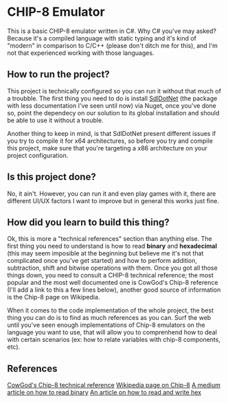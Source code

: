 # CHIP-8 Emulator
This is a basic CHIP-8 emulator written in C#. Why C# you've may asked? Because it's a compiled language with static typing
and it's kind of "modern" in comparison to C/C++ (please don't ditch me for this), and I'm not that experienced working with those languages.

## How to run the project?
This project is technically configured so you can run it without that much of a troubble. The first thing you need to do
is install [SdlDotNet](https://www.nuget.org/packages/SdlDotNet/ "SdlDotNet on Nuget") (the package with less documentation I've seen until now) via Nuget, once you've done so, point 
the dependecy on our solution to its global installation and should be able to use it without a trouble. 

Another thing to keep in mind, is that SdlDotNet present different issues if you try to compile it for x64 architectures, so 
before you try and compile this project, make sure that you're targeting a x86 architecture on your project configuration.

## Is this project done?
No, it ain't. However, you can run it and even play games with it, there are different UI/UX factors I want to improve
but in general this works just fine.

## How did you learn to build this thing?
Ok, this is more a "technical references" section than anything else. The first thing you need to understand is how to
read **binary** and **hexadecimal** (this may seem imposible at the beginning but believe me it's not that complicated once you've get started)
and how to perform addition, subtraction, shift and bitwise operations with them. Once you got all those things down,
you need to consult a CHIP-8 technical reference; the most popular and the most well documented one is CowGod's Chip-8 
reference (I'll add a link to this a few lines below), another good source of information is the Chip-8 page on Wikipedia.

When it comes to the code implementation of the whole project, the best thing you can do is to find as much references
as you can. Surf the web until you've seen enough implementations of Chip-8 emulators on the language you want to use, that
will allow you to comprenhend how to deal with certain scenarios (ex: how to relate variables with chip-8 components, etc).

## References
[CowGod's Chip-8 technical reference](http://devernay.free.fr/hacks/chip8/C8TECH10.HTM "Cowgod's tecnical reference.")
[Wikipedia page on Chip-8](https://en.wikipedia.org/wiki/CHIP-8 "Excelent complementary guide")
[A medium article on how to read binary](https://medium.com/@LindaVivah/learn-how-to-read-binary-in-5-minutes-dac1feb991e)
[An article on how to read and write hex](https://learn.sparkfun.com/tutorials/hexadecimal/all#:~:text=Start%20with%20the%20right%2Dmost,%2C%2014%2C%20and%2015)